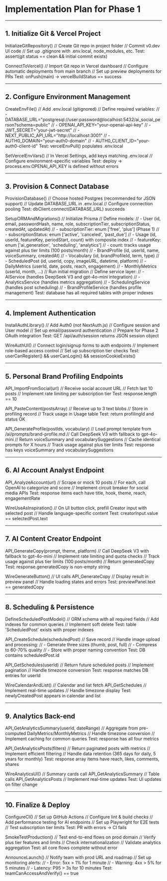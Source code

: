 # Implementation Plan for Phase 1

---

## 1. Initialize Git & Vercel Project

InitializeGitRepository()
  // Create Git repo in project folder
  // Commit v0.dev UI code
  // Set up .gitignore with .env.local, node_modules, etc.
Test: assert(git status == clean && initial commit exists)

ConnectToVercel()
  // Import Git repo in Vercel dashboard
  // Configure automatic deployments from main branch
  // Set up preview deployments for PRs
Test: onPush(main) -> vercelBuildStatus == success

---

## 2. Configure Environment Management

CreateEnvFile()
  // Add .env.local (gitignored)
  // Define required variables:
  // - DATABASE_URL="postgresql://user:password@localhost:5432/ai_social_person?schema=public"
  // - OPENAI_API_KEY="your-openai-api-key"
  // - JWT_SECRET="your-jwt-secret"
  // - NEXT_PUBLIC_API_URL="http://localhost:3001"
  // - AUTH0_DOMAIN="your-auth0-domain"
  // - AUTH0_CLIENT_ID="your-auth0-client-id"
Test: vercelEnvPull() populates .env.local

SetVercelEnvVars()
  // In Vercel Settings, add keys matching .env.local
  // Configure environment-specific variables
Test: deploy -> process.env.OPENAI_API_KEY is defined without errors

---

## 3. Provision & Connect Database

ProvisionDatabase()
  // Choose hosted Postgres (recommended for JSON support)
  // Update DATABASE_URL in .env.local
  // Configure connection pooling
Test: dbClient.connect(DATABASE_URL) succeeds

SetupORMAndMigrations()
  // Initialize Prisma
  // Define models:
  // - User (id, email, passwordHash, name, role, subscriptionTier, subscriptionStatus, createdAt, updatedAt)
  //   - subscriptionTier: enum ['free', 'plus'] (Phase 1)
  //   - subscriptionStatus: enum ['active', 'canceled', 'past_due']
  // - Usage (id, userId, featureKey, periodStart, count) with composite index
  //   - featureKey: enum ['ai_generation', 'scheduling', 'analytics']
  //   - count: tracks usage against plus tier limits (100 posts/month)
  // - BrandProfile (id, userId, name, voiceSummary, createdAt)
  // - Vocabulary (id, brandProfileId, term, type)
  // - ScheduledPost (id, userId, copy, imageURL, datetime, platform)
  // - DailyMetrics (userId, date, posts, reach, engagement)
  // - MonthlyMetrics (userId, month, ...)
  // Run initial migration
  // Define service layer:
  // - AIService (handles DeepSeek V3 and gpt-4o-mini integration)
  // - AnalyticsService (handles metrics aggregation)
  // - SchedulingService (handles post scheduling)
  // - BrandProfileService (handles profile management)
Test: database has all required tables with proper indexes

---

## 4. Implement Authentication

InstallAuthLibrary()
  // Add Auth0 (not NextAuth.js)
  // Configure session and User model
  // Set up email/password authentication
  // Prepare for Phase 2 OAuth integration
Test: GET /api/auth/session returns JSON session object

WireAuthUI()
  // Connect login/signup forms to auth endpoints
  // Implement role-based access control
  // Set up subscription tier checks
Test: userCanRegister() && userCanLogin() && sessionCookieExists()

---

## 5. Personal Brand Profiling Endpoints

API_ImportFromSocial(url)
  // Receive social account URL
  // Fetch last 10 posts
  // Implement rate limiting per subscription tier
Test: response.length == 10

API_PasteContent(postsArray)
  // Receive up to 3 text blobs
  // Store in profiling record
  // Track usage in Usage table
Test: return profilingId and status OK

API_GenerateProfile(postIds, vocabulary)
  // Load prompt template from /ai/prompts/brand-profile.md
  // Call DeepSeek V3 with fallback to gpt-4o-mini
  // Return voiceSummary and vocabularySuggestions
  // Cache identical prompts for X hours
  // Track usage against plus tier limits
Test: response has keys voiceSummary and vocabularySuggestions

---

## 6. AI Account Analyst Endpoint

API_AnalyzeAccount(url)
  // Scrape or mock 10 posts
  // For each, call OpenAI to categorize and score
  // Implement circuit breaker for social media APIs
Test: response items each have title, hook, theme, reach, engagementRate

WireUseAsInspiration()
  // On UI button click, prefill Creator input with selected post
  // Handle language-specific content
Test: creatorInput.value == selectedPost.text

---

## 7. AI Content Creator Endpoint

API_GenerateCopy(prompt, theme, platform)
  // Call DeepSeek V3 with fallback to gpt-4o-mini
  // Implement rate limiting and quota checks
  // Track usage against plus tier limits (100 posts/month)
  // Return generatedCopy
Test: response.generatedCopy is non-empty string

WireGenerateButton()
  // UI calls API_GenerateCopy
  // Display result in preview panel
  // Handle loading states and errors
Test: previewPanel.text == generatedCopy

---

## 8. Scheduling & Persistence

DefineScheduledPostModel()
  // ORM schema with all required fields
  // Add indexes for common queries
  // Implement soft delete
Test: table 'ScheduledPost' exists with proper indexes

API_CreateSchedule(scheduledPost)
  // Save record
  // Handle image upload and processing:
  // - Generate three sizes (thumb, post, full)
  // - Compress to 60-70% quality
  // - Store with proper naming convention
Test: DB contains scheduledPost.id

API_GetSchedules(userId)
  // Return future scheduled posts
  // Implement pagination
  // Handle timezone conversion
Test: response matches DB entries for userId

WireCalendarAndList()
  // Calendar and list fetch API_GetSchedules
  // Implement real-time updates
  // Handle timezone display
Test: newlyCreatedPost appears in calendar and list

---

## 9. Analytics Back-end

API_GetAnalyticsSummary(userId, dateRange)
  // Aggregate from pre-computed DailyMetrics/MonthlyMetrics
  // Handle timezone conversion
  // Implement caching for common queries
Test: response has all four metrics

API_GetAnalyticsPosts(filters)
  // Return paginated posts with metrics
  // Implement efficient filtering
  // Handle data retention (365 days for daily, 5 years for monthly)
Test: response array items have reach, likes, comments, shares

WireAnalyticsUI()
  // Summary cards call API_GetAnalyticsSummary
  // Table calls API_GetAnalyticsPosts
  // Implement real-time updates
Test: UI updates on filter change

---

## 10. Finalize & Deploy

ConfigureCI()
  // Set up GitHub Actions
  // Configure lint & build checks
  // Add performance testing for AI endpoints
  // Set up Playwright for E2E tests
  // Test subscription tier limits
Test: PR with errors -> CI fails

SmokeTestProduction()
  // Test end-to-end flows on prod domain
  // Verify plus tier features and limits
  // Check internationalization
  // Validate analytics aggregation
Test: all core flows complete without error

AnnounceLaunch()
  // Notify team with prod URL and roadmap
  // Set up monitoring alerts:
  // - Error: 5xx > 1% for 1 minute
  // - Warning: 4xx > 5% for 5 minutes
  // - Latency: P95 > 3s for 10 minutes
Test: teamCanAccessAndVerify() == true
